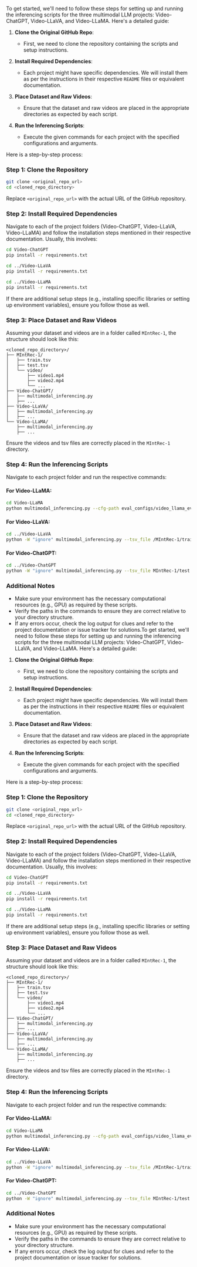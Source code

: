 To get started, we'll need to follow these steps for setting up and running the inferencing scripts for the three multimodal LLM projects: Video-ChatGPT, Video-LLaVA, and Video-LLaMA. Here's a detailed guide:

1. **Clone the Original GitHub Repo**:
    - First, we need to clone the repository containing the scripts and setup instructions.
  
2. **Install Required Dependencies**:
    - Each project might have specific dependencies. We will install them as per the instructions in their respective `README` files or equivalent documentation.

3. **Place Dataset and Raw Videos**:
    - Ensure that the dataset and raw videos are placed in the appropriate directories as expected by each script.

4. **Run the Inferencing Scripts**:
    - Execute the given commands for each project with the specified configurations and arguments.

Here is a step-by-step process:

### Step 1: Clone the Repository

```bash
git clone <original_repo_url>
cd <cloned_repo_directory>
```

Replace `<original_repo_url>` with the actual URL of the GitHub repository.

### Step 2: Install Required Dependencies

Navigate to each of the project folders (Video-ChatGPT, Video-LLaVA, Video-LLaMA) and follow the installation steps mentioned in their respective documentation. Usually, this involves:

```bash
cd Video-ChatGPT
pip install -r requirements.txt

cd ../Video-LLaVA
pip install -r requirements.txt

cd ../Video-LLaMA
pip install -r requirements.txt
```

If there are additional setup steps (e.g., installing specific libraries or setting up environment variables), ensure you follow those as well.

### Step 3: Place Dataset and Raw Videos

Assuming your dataset and videos are in a folder called `MIntRec-1`, the structure should look like this:

```
<cloned_repo_directory>/
├── MIntRec-1/
│   ├── train.tsv
│   ├── test.tsv
│   └── video/
│       ├── video1.mp4
│       ├── video2.mp4
│       └── ...
├── Video-ChatGPT/
│   ├── multimodal_inferencing.py
│   ├── ...
├── Video-LLaVA/
│   ├── multimodal_inferencing.py
│   ├── ...
└── Video-LLaMA/
    ├── multimodal_inferencing.py
    ├── ...
```

Ensure the videos and tsv files are correctly placed in the `MIntRec-1` directory.

### Step 4: Run the Inferencing Scripts

Navigate to each project folder and run the respective commands:

#### For Video-LLaMA:
```bash
cd Video-LLaMA
python multimodal_inferencing.py --cfg-path eval_configs/video_llama_eval_withaudio.yaml --model_type llama_v2 --gpu-id 0
```

#### For Video-LLaVA:
```bash
cd ../Video-LLaVA
python -W "ignore" multimodal_inferencing.py --tsv_file /MIntRec-1/train.tsv --video_dir /MIntRec-1/video/ --output_dir Video-LLaVA/ --output_name train_res
```

#### For Video-ChatGPT:
```bash
cd ../Video-ChatGPT
python -W "ignore" multimodal_inferencing.py --tsv_file MIntRec-1/test.tsv --video_dir MIntRec-1/video/ --output_dir Video-ChatGPT/ --output_name result --model-name Video-ChatGPT/LLaVA-7B-Lightening-v1-1 --projection_path Video-ChatGPT/video_chatgpt-7B.bin
```

### Additional Notes

- Make sure your environment has the necessary computational resources (e.g., GPU) as required by these scripts.
- Verify the paths in the commands to ensure they are correct relative to your directory structure.
- If any errors occur, check the log output for clues and refer to the project documentation or issue tracker for solutions.To get started, we'll need to follow these steps for setting up and running the inferencing scripts for the three multimodal LLM projects: Video-ChatGPT, Video-LLaVA, and Video-LLaMA. Here's a detailed guide:

1. **Clone the Original GitHub Repo**:
    - First, we need to clone the repository containing the scripts and setup instructions.
  
2. **Install Required Dependencies**:
    - Each project might have specific dependencies. We will install them as per the instructions in their respective `README` files or equivalent documentation.

3. **Place Dataset and Raw Videos**:
    - Ensure that the dataset and raw videos are placed in the appropriate directories as expected by each script.

4. **Run the Inferencing Scripts**:
    - Execute the given commands for each project with the specified configurations and arguments.

Here is a step-by-step process:

### Step 1: Clone the Repository

```bash
git clone <original_repo_url>
cd <cloned_repo_directory>
```

Replace `<original_repo_url>` with the actual URL of the GitHub repository.

### Step 2: Install Required Dependencies

Navigate to each of the project folders (Video-ChatGPT, Video-LLaVA, Video-LLaMA) and follow the installation steps mentioned in their respective documentation. Usually, this involves:

```bash
cd Video-ChatGPT
pip install -r requirements.txt

cd ../Video-LLaVA
pip install -r requirements.txt

cd ../Video-LLaMA
pip install -r requirements.txt
```

If there are additional setup steps (e.g., installing specific libraries or setting up environment variables), ensure you follow those as well.

### Step 3: Place Dataset and Raw Videos

Assuming your dataset and videos are in a folder called `MIntRec-1`, the structure should look like this:

```
<cloned_repo_directory>/
├── MIntRec-1/
│   ├── train.tsv
│   ├── test.tsv
│   └── video/
│       ├── video1.mp4
│       ├── video2.mp4
│       └── ...
├── Video-ChatGPT/
│   ├── multimodal_inferencing.py
│   ├── ...
├── Video-LLaVA/
│   ├── multimodal_inferencing.py
│   ├── ...
└── Video-LLaMA/
    ├── multimodal_inferencing.py
    ├── ...
```

Ensure the videos and tsv files are correctly placed in the `MIntRec-1` directory.

### Step 4: Run the Inferencing Scripts

Navigate to each project folder and run the respective commands:

#### For Video-LLaMA:
```bash
cd Video-LLaMA
python multimodal_inferencing.py --cfg-path eval_configs/video_llama_eval_withaudio.yaml --model_type llama_v2 --gpu-id 0
```

#### For Video-LLaVA:
```bash
cd ../Video-LLaVA
python -W "ignore" multimodal_inferencing.py --tsv_file /MIntRec-1/train.tsv --video_dir /MIntRec-1/video/ --output_dir Video-LLaVA/ --output_name train_res
```

#### For Video-ChatGPT:
```bash
cd ../Video-ChatGPT
python -W "ignore" multimodal_inferencing.py --tsv_file MIntRec-1/test.tsv --video_dir MIntRec-1/video/ --output_dir Video-ChatGPT/ --output_name result --model-name Video-ChatGPT/LLaVA-7B-Lightening-v1-1 --projection_path Video-ChatGPT/video_chatgpt-7B.bin
```

### Additional Notes

- Make sure your environment has the necessary computational resources (e.g., GPU) as required by these scripts.
- Verify the paths in the commands to ensure they are correct relative to your directory structure.
- If any errors occur, check the log output for clues and refer to the project documentation or issue tracker for solutions.
